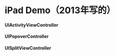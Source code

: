 # iPad Demo（2013年写的）


#### UIActivityViewController
#### UIPopoverController
#### UISplitViewController